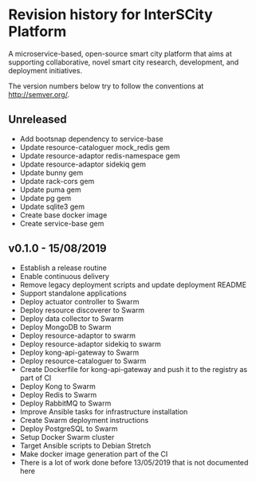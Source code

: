 # Revision history for InterSCity Platform

A microservice-based, open-source smart city platform that aims at supporting collaborative, novel smart city research, development, and deployment initiatives.

The version numbers below try to follow the conventions at http://semver.org/.

## Unreleased

* Add bootsnap dependency to service-base
* Update resource-cataloguer mock_redis gem
* Update resource-adaptor redis-namespace gem
* Update resource-adaptor sidekiq gem
* Update bunny gem
* Update rack-cors gem
* Update puma gem
* Update pg gem
* Update sqlite3 gem
* Create base docker image
* Create service-base gem

## v0.1.0 - 15/08/2019

* Establish a release routine
* Enable continuous delivery
* Remove legacy deployment scripts and update deployment README
* Support standalone applications
* Deploy actuator controller to Swarm
* Deploy resource discoverer to Swarm
* Deploy data collector to Swarm
* Deploy MongoDB to Swarm
* Deploy resource-adaptor to swarm
* Deploy resource-adaptor sidekiq to swarm
* Deploy kong-api-gateway to Swarm
* Deploy resource-cataloguer to Swarm
* Create Dockerfile for kong-api-gateway and push it to the registry as part of CI
* Deploy Kong to Swarm
* Deploy Redis to Swarm
* Deploy RabbitMQ to Swarm
* Improve Ansible tasks for infrastructure installation
* Create Swarm deployment instructions
* Deploy PostgreSQL to Swarm
* Setup Docker Swarm cluster
* Target Ansible scripts to Debian Stretch
* Make docker image generation part of the CI
* There is a lot of work done before 13/05/2019 that is not documented here
